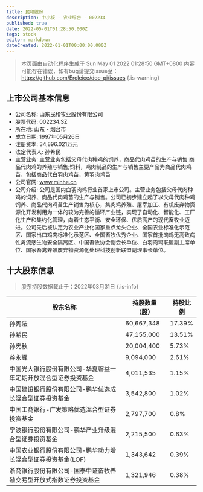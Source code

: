 ```yaml
---
title: 民和股份
description: 中小板 - 农业综合 - 002234
published: true
date: 2022-05-01T01:28:50.000Z
tags: stock
editor: markdown
dateCreated: 2022-01-01T00:00:00.000Z
---
```


> 本页面由自动化程序生成于 Sun May 01 2022 01:28:50 GMT+0800
> 内容可能存在错误，如有bug请提交issue至：https://github.com/Eroleice/doc-pi/issues
{.is-warning}

## 上市公司基本信息
- 公司名称: 山东民和牧业股份有限公司
- 股票代码: 002234.SZ
- 所在地: 山东 - 烟台市
- 成立日期: 1997年05月26日
- 注册资本: 34,896.021万元
- 法定代表人: 孙希民
- 主营业务: 主营业务包括父母代肉种鸡的饲养，商品代肉鸡苗的生产与销售;商品代肉鸡的养殖与销售;饲料，鸡肉制品的生产与销售主要产品为商品代肉鸡苗，包括商品代白羽肉鸡苗，黄羽肉鸡苗
- 公司官网: www.minhe.cn
- 公司介绍: 公司是国内白羽肉鸡行业首家上市公司。主营业务包括父母代肉种鸡的饲养、商品代肉鸡苗的生产与销售。公司已初步建立起了以父母代肉种鸡饲养、商品代肉鸡苗生产销售为核心，集肉鸡养殖、屠宰加工、有机废弃物资源化开发利用为一体的较为完善的循环产业链，实现了自动化、智能化、工厂化生产和集约化管理，向着生态平衡、安全环保、优质高产的现代畜牧业迈进。公司先后被认定为农业产业化国家重点龙头企业、全国农业标准化示范区、国家出口鸡肉标准化示范区、全国畜牧优秀企业、国家首批肉鸡无高致病性禽流感生物安全隔离区、中国畜牧协会副会长单位、白羽肉鸡联盟副主席单位、国家畜禽养殖废弃物资源化处理科技创新联盟副理事长单位。


## 十大股东信息
> 股东持股数据截止于：2022年03月31日
{.is-info}

| 股东名称 | 持股数量（股） | 持股比例 |
| --- | --- | --- |
| 孙宪法 | 60,667,348 | 17.39% |
| 孙希民 | 47,155,000 | 13.51% |
| 孙宪秋 | 20,004,400 | 5.73% |
| 谷永辉 | 9,094,000 | 2.61% |
| 中国光大银行股份有限公司-华夏磐益一年定期开放混合型证券投资基金 | 4,011,535 | 1.15% |
| 中国建设银行股份有限公司-鹏华优选成长混合型证券投资基金 | 3,542,800 | 1.02% |
| 中国工商银行-广发策略优选混合型证券投资基金 | 2,797,700 | 0.8% |
| 宁波银行股份有限公司-鹏华产业升级混合型证券投资基金 | 2,215,500 | 0.63% |
| 中国农业银行股份有限公司-鹏华动力增长混合型证券投资基金(LOF) | 1,343,642 | 0.39% |
| 浙商银行股份有限公司-国泰中证畜牧养殖交易型开放式指数证券投资基金 | 1,321,946 | 0.38% |




